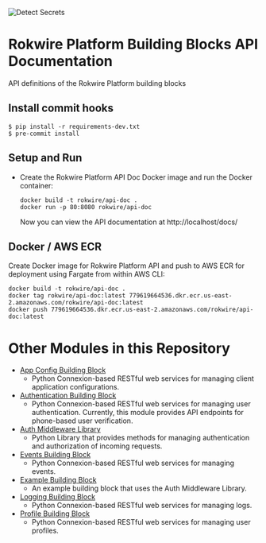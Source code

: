 ![Detect Secrets](https://github.com/rokwire/rokwire-building-blocks-api/workflows/Detect%20Secrets/badge.svg)

# Rokwire Platform Building Blocks API Documentation
API definitions of the Rokwire Platform building blocks

## Install commit hooks

```
$ pip install -r requirements-dev.txt
$ pre-commit install
```

## Setup and Run 

- Create the Rokwire Platform API Doc Docker image and run the Docker container:
        
      docker build -t rokwire/api-doc .
      docker run -p 80:8080 rokwire/api-doc 

  Now you can view the API documentation at http://localhost/docs/

## Docker / AWS ECR

Create Docker image for Rokwire Platform API and push to AWS ECR for deployment using Fargate from within AWS CLI:

```
docker build -t rokwire/api-doc .
docker tag rokwire/api-doc:latest 779619664536.dkr.ecr.us-east-2.amazonaws.com/rokwire/api-doc:latest
docker push 779619664536.dkr.ecr.us-east-2.amazonaws.com/rokwire/api-doc:latest
```

# Other Modules in this Repository

- [App Config Building Block](https://github.com/rokwire/rokwire-building-blocks-api/tree/develop/appconfigservice)
  - Python Connexion-based RESTful web services for managing client application configurations.
- [Authentication Building Block](https://github.com/rokwire/rokwire-building-blocks-api/tree/develop/authservice)
  - Python Connexion-based RESTful web services for managing user authentication. Currently, this module provides API endpoints for phone-based user verification.
- [Auth Middleware Library](https://github.com/rokwire/rokwire-building-blocks-api/tree/develop/lib/auth-middleware)
  - Python Library that provides methods for managing authentication and authorization of incoming requests.
- [Events Building Block](https://github.com/rokwire/rokwire-building-blocks-api/tree/develop/eventservice)
  - Python Connexion-based RESTful web services for managing events.
- [Example Building Block](https://github.com/rokwire/rokwire-building-blocks-api/tree/develop/auth-middleware-test-svc)
  - An example building block that uses the Auth Middleware Library.
- [Logging Building Block](https://github.com/rokwire/rokwire-building-blocks-api/tree/develop/loggingservice)
  - Python Connexion-based RESTful web services for managing logs.
- [Profile Building Block](https://github.com/rokwire/rokwire-building-blocks-api/tree/develop/profileservice)
  - Python Connexion-based RESTful web services for managing user profiles.
  
